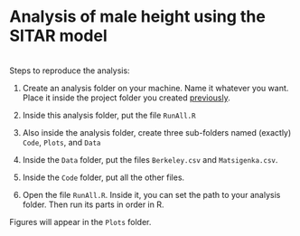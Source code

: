 # Analysis of male height using the SITAR model

<br/>
Steps to reproduce the analysis:

1) Create an analysis folder on your machine. Name it whatever you want. Place it inside the project folder you created [previously](../README.md). 

2) Inside this analysis folder, put the file ``RunAll.R``

3) Also inside the analysis folder, create three sub-folders named (exactly) ``Code``, ``Plots``, and ``Data``

4) Inside the ``Data`` folder, put the files ``Berkeley.csv`` and ``Matsigenka.csv``.

5) Inside the ``Code`` folder, put all the other files.

6) Open the file ``RunAll.R``. Inside it, you can set the path to your analysis folder. Then run its parts in order in R.

Figures will appear in the ``Plots`` folder.
